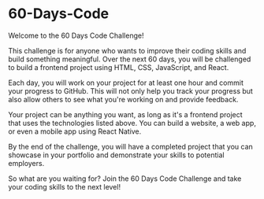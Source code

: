 # 60-Days-Code


Welcome to the 60 Days Code Challenge!

This challenge is for anyone who wants to improve their coding skills and build something meaningful. Over the next 60 days, you will be challenged to build a frontend project using HTML, CSS, JavaScript, and React.

Each day, you will work on your project for at least one hour and commit your progress to GitHub. This will not only help you track your progress but also allow others to see what you're working on and provide feedback.

Your project can be anything you want, as long as it's a frontend project that uses the technologies listed above. You can build a website, a web app, or even a mobile app using React Native.

By the end of the challenge, you will have a completed project that you can showcase in your portfolio and demonstrate your skills to potential employers.

So what are you waiting for? Join the 60 Days Code Challenge and take your coding skills to the next level!
